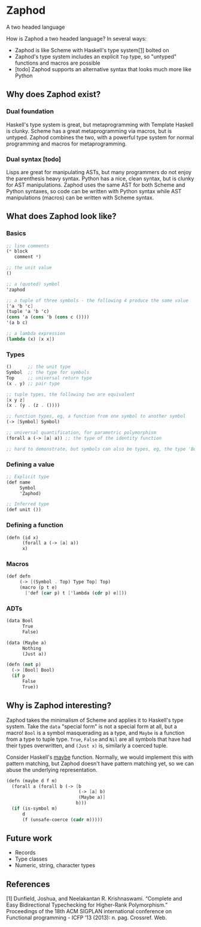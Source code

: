 # Zaphod
A two headed language

How is Zaphod a two headed language?  In several ways:
- Zaphod is like Scheme with Haskell's type system[[1]](#1) bolted on
- Zaphod's type system includes an explicit `Top` type, so "untyped"
  functions and macros are possible
- [todo] Zaphod supports an alternative syntax that looks much more
  like Python

## Why does Zaphod exist?
### Dual foundation
Haskell's type system is great, but metaprogramming with Template
Haskell is clunky.  Scheme has a great metaprogramming via macros, but
is untyped.  Zaphod combines the two, with a powerful type system for
normal programming and macros for metaprogramming.

### Dual syntax [todo]
Lisps are great for manipulating ASTs, but many programmers do not
enjoy the parenthesis heavy syntax.  Python has a nice, clean syntax,
but is clunky for AST manipulations.  Zaphod uses the same AST for
both Scheme and Python syntaxes, so code can be written with Python
syntax while AST manipulations (macros) can be written with Scheme
syntax.

## What does Zaphod look like?

### Basics
```scheme
;; line comments
(* block
   comment *)

;; the unit value
()

;; a (quoted) symbol
'zaphod

;; a tuple of three symbols - the following 4 produce the same value
['a 'b 'c]
(tuple 'a 'b 'c)
(cons 'a (cons 'b (cons c ())))
'(a b c)

;; a lambda expression
(lambda (x) [x x])
```

### Types
```scheme
()      ;; the unit type
Symbol  ;; the type for symbols
Top     ;; universal return type
(x . y) ;; pair type

;; tuple types, the following two are equivalent
[x y z]
(x . (y . (z . ())))

;; function types, eg, a function from one symbol to another symbol
(-> [Symbol] Symbol)

;; universal quantification, for parametric polymorphism
(forall a (-> [a] a)) ;; the type of the identity function

;; hard to demonstrate, but symbols can also be types, eg, the type 'Bool
```

### Defining a value
```scheme
;; Explicit type
(def name
     Symbol
     'Zaphod)

;; Inferred type
(def unit ())
```

### Defining a function
```scheme
(defn (id x)
      (forall a (-> [a] a))
      x)
```

### Macros
```scheme
(def defn
     (-> [(Symbol . Top) Type Top] Top)
     (macro (p t e)
       ['def (car p) t ['lambda (cdr p) e]]))
```

### ADTs
```scheme
(data Bool
      True
      False)

(data (Maybe a)
      Nothing
      (Just a))

(defn (not p)
  (-> [Bool] Bool)
  (if p
      False
      True))
```

## Why is Zaphod interesting?
Zaphod takes the minimalism of Scheme and applies it to Haskell's type
system.  Take the `data` "special form" is not a special form at all,
but a macro!  `Bool` is a symbol masquerading as a type, and `Maybe`
is a function from a type to tuple type.  `True`, `False` and `Nil`
are all symbols that have had their types overwritten, and `(Just x)`
is, similarly a coerced tuple.

Consider Haskell's
[maybe](https://hackage.haskell.org/package/base-4.14.0.0/docs/Prelude.html#v:maybe)
function.  Normally, we would implement this with pattern matching,
but Zaphod doesn't have pattern matching yet, so we can abuse the
underlying representation.

```scheme
(defn (maybe d f m)
  (forall a (forall b (-> [b
                           (-> [a] b)
                           (Maybe a)]
                          b)))
  (if (is-symbol m)
      d
      (f (unsafe-coerce (cadr m)))))
```

## Future work
- Records
- Type classes
- Numeric, string, character types

## References
<a id="1">[1]</a>
Dunfield, Joshua, and Neelakantan R. Krishnaswami. “Complete and Easy Bidirectional Typechecking for Higher-Rank Polymorphism.” Proceedings of the 18th ACM SIGPLAN international conference on Functional programming - ICFP  ’13 (2013): n. pag. Crossref. Web.
